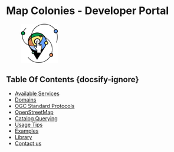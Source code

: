 # Map Colonies - Developer Portal

<figure>
    <img src="./assets/images/libot_logo.png" width=100>
    <!-- <figcaption>
        A single track trail outside of Albuquerque, New Mexico.
    </figcaption> -->
</figure>

## Table Of Contents {docsify-ignore}
* [Available Services](services/README.md)
* [Domains](getting-started/README.md#introduction)
* [OGC Standard Protocols](/ogc-protocols/README.md)
* [OpenStreetMap](/OpenStreetMap/)
* [Catalog Querying](/catalog-information/README.md)
* [Usage Tips](/usage-tips/README.md)
* [Examples](/examples/README.md)
* [Library](/library/README.md)
* [Contact us](/classified/contact_us.md)
